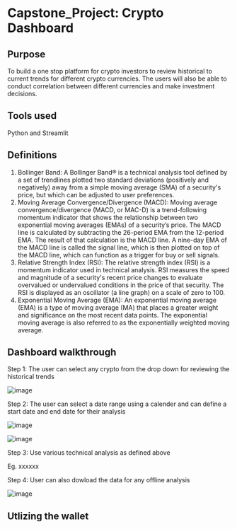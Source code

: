 # Capstone_Project: Crypto Dashboard

## Purpose
To build a one stop platform for crypto investors to review historical to current trends for different crypto currencies. The users will also be able to conduct correlation between different currencies and make investment decisions.

## Tools used
Python and Streamlit

## Definitions
1. Bollinger Band: A Bollinger Band® is a technical analysis tool defined by a set of trendlines plotted two standard deviations (positively and negatively) away from a  simple moving average (SMA) of a security's price, but which can be adjusted to user preferences.
2. Moving Average Convergence/Divergence (MACD): Moving average convergence/divergence (MACD, or MAC-D) is a trend-following momentum indicator that shows the relationship between two exponential moving averages (EMAs) of a security’s price. The MACD line is calculated by subtracting the 26-period EMA from the 12-period EMA.
The result of that calculation is the MACD line. A nine-day EMA of the MACD line is called the signal line, which is then plotted on top of the MACD line, which can function as a trigger for buy or sell signals.
3. Relative Strength Index (RSI): The relative strength index (RSI) is a momentum indicator used in technical analysis. RSI measures the speed and magnitude of a security's recent price changes to evaluate overvalued or undervalued conditions in the price of that security. The RSI is displayed as an oscillator (a line graph) on a scale of zero to 100.
4. Exponential Moving Average (EMA): An exponential moving average (EMA) is a type of moving average (MA) that places a greater weight and significance on the most recent data points. The exponential moving average is also referred to as the exponentially weighted moving average.

## Dashboard walkthrough

Step 1: The user can select any crypto from the drop down for reviewing the historical trends

![image](https://user-images.githubusercontent.com/107230399/207997162-4d3a8951-a09b-4720-b94f-0fa630d90b98.png)

Step 2: The user can select a date range using a calender and can define a start date and end date for their analysis

![image](https://user-images.githubusercontent.com/107230399/207998637-51081910-b3c2-44f4-b0b7-01174c53d246.png)

![image](https://user-images.githubusercontent.com/107230399/207998695-8053c8ee-0bdb-40a9-a8d2-00c299417770.png)


Step 3: Use various technical analysis as defined above

Eg. xxxxxx

Step 4: User can also dowload the data for any offline analysis

![image](https://user-images.githubusercontent.com/107230399/208001930-5f017c00-ddea-434a-87e3-4f11dd82c46f.png)


## Utlizing the wallet

